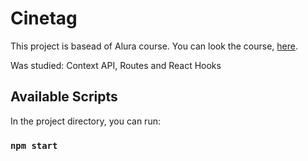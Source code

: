 # Cinetag

This project is basead of Alura course. You can look the course, <a href="https://cursos.alura.com.br/course/react-praticando-react-js">here</a>.

Was studied: Context API, Routes and React Hooks

## Available Scripts

In the project directory, you can run:

### `npm start`

